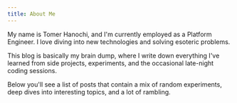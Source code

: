 ```yaml
---
title: About Me
---
```


My name is Tomer Hanochi, and I'm currently employed as a Platform Engineer.
I love diving into new technologies and solving esoteric problems.

This blog is basically my brain dump, where I write down everything I've learned from side projects, experiments, and the occasional late-night coding sessions.

Below you'll see a list of posts that contain a mix of random experiments, deep dives into interesting topics, and a lot of rambling.
